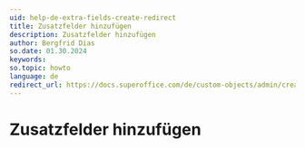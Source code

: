 ```yaml
---
uid: help-de-extra-fields-create-redirect
title: Zusatzfelder hinzufügen
description: Zusatzfelder hinzufügen
author: Bergfrid Dias
so.date: 01.30.2024
keywords:
so.topic: howto
language: de
redirect_url: https://docs.superoffice.com/de/custom-objects/admin/create-extra-field.html
---
```


# Zusatzfelder hinzufügen
